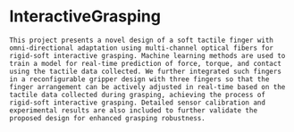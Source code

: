 # InteractiveGrasping

    This project presents a novel design of a soft tactile finger with omni-directional adaptation using multi-channel optical fibers for rigid-soft interactive grasping. Machine learning methods are used to train a model for real-time prediction of force, torque, and contact using the tactile data collected. We further integrated such fingers in a reconfigurable gripper design with three fingers so that the finger arrangement can be actively adjusted in real-time based on the tactile data collected during grasping, achieving the process of rigid-soft interactive grasping. Detailed sensor calibration and experimental results are also included to further validate the proposed design for enhanced grasping robustness.
